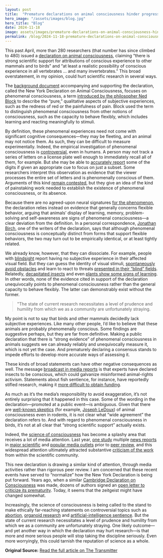 ```yaml
---
layout: post
title:  "Premature declarations on animal consciousness hinder progress"
hero_image: "/assets/images/blog.jpg"
hero_title: "Blog"
date: 2024-11-18
image: assets/images/premature-declarations-on-animal-consciousness-hinder-progress.jpg
permalink: /blog/2024-11-18-premature-declarations-on-animal-consciousness-hinder-progress/
---
```

This past April, more than 280 researchers (that number has since climbed to 480) issued a [declaration on animal consciousness](https://sites.google.com/nyu.edu/nydeclaration/declaration), claiming “there is strong scientific support for attributions of conscious experience to other mammals and to birds” and “at least a realistic possibility of conscious experience in all vertebrates … and many invertebrates.” This broad overstatement, in my opinion, could hurt scientific research in several ways.

The [background document](https://sites.google.com/nyu.edu/nydeclaration/background) accompanying and supporting the declaration, called the New York Declaration on Animal Consciousness, focuses on phenomenal consciousness, a term [introduced by the philosopher Ned Block](https://www.cambridge.org/core/journals/behavioral-and-brain-sciences/article/abs/on-a-confusion-about-a-function-of-consciousness/061422BF0C50C5FF00927F9B6E879413) to describe the “pure,” qualitative aspects of subjective experiences, such as the redness of red or the painfulness of pain. Block used the term to distinguish phenomenal consciousness from other notions of consciousness, such as the capacity to behave flexibly, which includes learning and reacting meaningfully to stimuli.

By definition, these phenomenal experiences need not come with significant cognitive consequences—they may be fleeting, and an animal may not notice them. As such, they can be difficult to measure experimentally. Indeed, the empirical investigation of phenomenal consciousness is [controversial](https://royalsocietypublishing.org/doi/10.1098/rstb.2017.0357), even in humans. A person may not track a series of letters on a license plate well enough to immediately recall all of them, for example. But she may be able to [accurately report](https://psycnet.apa.org/doiLanding?doi=10.1037%2Fh0093759) some of the digits if given an appropriate cue to focus on just a subset. Some researchers interpret this observation as evidence that the viewer processes the entire set of letters and is phenomenally conscious of them. Arguments of this kind [remain contested](https://www.sciencedirect.com/science/article/pii/S1364661311001252?via%3Dihub), but they give an idea of the kind of painstaking work needed to establish the existence of phenomenal consciousness, or its absence.

Because there are no agreed-upon neural signatures [for the phenomenon](https://www.sciencedirect.com/science/article/pii/S1364661319301615?via%3Dihub), the declaration relies instead on evidence that generally concerns flexible behavior, arguing that animals’ display of learning, memory, problem-solving and self-awareness are signs of phenomenal consciousness—a clear deviation from the definition. In a personal correspondence, [Jonathan Birch](https://personal.lse.ac.uk/birchj1/), one of the writers of the declaration, says that although phenomenal consciousness is conceptually distinct from forms that support flexible behaviors, the two may turn out to be empirically identical, or at least tightly related.

We already know, however, that they can dissociate. For example, people with [blindsight](https://global.oup.com/academic/product/consciousness-lost-and-found-9780198524588?cc=kr&lang=en&) report having no subjective experience in their affected visual field. But they can guess the identity of visual stimuli, [spontaneously avoid obstacles](https://www.cell.com/current-biology/pdf/S0960-9822(08)01433-4.pdf) and learn to react to threats [presented in their “blind” fields](https://academic.oup.com/brain/article/126/2/267/332499?login=true). Relatedly, [decapitated insects](https://royalsocietypublishing.org/doi/10.1098/rspb.1962.0061) and even [plants show some signs of learning](https://www.nature.com/articles/srep38427). In other words, none of the evidence cited in support of the declaration unequivocally points to phenomenal consciousness rather than the general capacity to behave flexibly. The latter can demonstrably exist without the former.

> "The state of current research necessitates a level of prudence and humility from which we as a community are unfortunately straying.

My point is not to say that birds and other mammals decidedly lack subjective experiences. Like many other people, I’d like to believe that these animals are probably phenomenally conscious. Some findings are suggestive perhaps, but they are far from definitive. Making a public declaration that there is “strong evidence” of phenomenal consciousness in animals suggests we can already reliably and unequivocally measure it, which is not yet the case. And prematurely declaring a consensus stands to impede efforts to develop more accurate ways of assessing it.

These kinds of broad statements can have other negative consequences as well. The message [broadcast in media reports](https://www.quantamagazine.org/insects-and-other-animals-have-consciousness-experts-declare-20240419/) is that experts have declared insects to be conscious, which could galvanize misinformed animal-rights activism. Statements about fish sentience, for instance, have reportedly stifled research, making it [more difficult to obtain funding](https://academic.oup.com/icesjms/article/76/1/82/5037898?login=true).

As much as it’s the media’s responsibility to avoid exaggeration, it’s not entirely surprising that it happened in this case. Some of the wording in the declaration—promoted at a public event—is ambiguous. Given that there are [well-known skeptics](https://www.sciencedirect.com/science/article/pii/S0960982223008527?via%3Dihub) (for example, [Joseph LeDoux](https://www.sciencedirect.com/science/article/pii/S0960982221006643?via%3Dihub)) of animal consciousness even in rodents, it is not clear what “wide agreement” the declaration refers to. And with regard to phenomenal consciousness in birds, it’s not at all clear that “strong scientific support” actually exists.

Indeed, the [science of consciousness](https://www.pnas.org/doi/full/10.1073/pnas.1921623117) has become a splashy area that receives a lot of media attention. Last year, [one study](https://www.biorxiv.org/content/10.1101/2023.06.23.546249v2prompted) multiple [news reports](https://www.nature.com/articles/d41586-023-02120-8) in [major scientific](https://www.science.org/content/article/search-neural-basis-consciousness-yields-first-results) and [popular media outlets](https://www.quantamagazine.org/what-a-contest-of-consciousness-theories-really-proved-20230824/) prior to [peer review](https://osf.io/preprints/psyarxiv/93ufe), and this widespread attention ultimately attracted substantive [criticism of the work](https://osf.io/preprints/psyarxiv/zsr78) from within the scientific community.

This new declaration is drawing a similar kind of attention, through media activities rather than rigorous peer review. I am concerned that these recent events have served to “normalize” how the New York Declaration is being put forward. Years ago, when a similar [Cambridge Declaration on Consciousness](https://fcmconference.org/img/CambridgeDeclarationOnConsciousness.pdf) was made, dozens of authors signed an [open letter to criticize its prematurity](https://inconsciousnesswetrust.blogspot.com/2020/05/open-letter-to-nih-on-neuroethics.html). Today, it seems that the zeitgeist might have changed somewhat.

Increasingly, the science of consciousness is being called to the stand to make ethically far-reaching statements on controversial topics such as [abortion](https://www.supremecourt.gov/DocketPDF/19/19-1392/192912/20210920115339758_210193a%20Amicus%20Brief%20for%20efiling.pdf), [organoid research](https://www.sciencedirect.com/science/article/pii/S1084952122000866?via%3Dihub) and [artificial-intelligence sentience](https://arxiv.org/abs/2308.08708). But the state of current research necessitates a level of prudence and humility from which we as a community are unfortunately straying. One likely outcome—and yet another way in which the declaration may hurt research—is that more and more serious people will stop taking the discipline seriously. Even more worryingly, this could tarnish the reputation of science as a whole.

**Original Source:** [Read the full article on The Transmitter](https://www.thetransmitter.org/consciousness/premature-declarations-on-animal-consciousness-hinder-progress/)